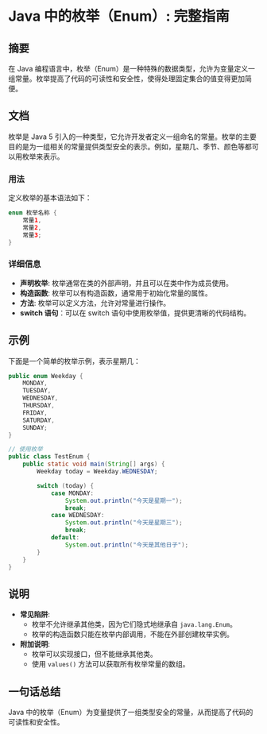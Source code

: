 <!--
Meta Description: # Java 中的枚举（Enum）: 完整指南 ## 摘要 在 Java 编程语言中，枚举（Enum）是一种特殊的数据类型，允许为变量定义一组常量。枚举提高了代码的可读性和安全性，使得处理固定集合的值变得更加简便。 ## 文档 枚举是 Java 5 引入的一种类型，它允许开发者定义一组命名的常量。枚...
Meta Keywords: java, enum, switch, public, weekday
-->

# Java 中的枚举（Enum）: 完整指南

## 摘要
在 Java 编程语言中，枚举（Enum）是一种特殊的数据类型，允许为变量定义一组常量。枚举提高了代码的可读性和安全性，使得处理固定集合的值变得更加简便。

## 文档
枚举是 Java 5 引入的一种类型，它允许开发者定义一组命名的常量。枚举的主要目的是为一组相关的常量提供类型安全的表示。例如，星期几、季节、颜色等都可以用枚举来表示。

### 用法
定义枚举的基本语法如下：

```java
enum 枚举名称 {
    常量1,
    常量2,
    常量3;
}
```

### 详细信息
- **声明枚举**: 枚举通常在类的外部声明，并且可以在类中作为成员使用。
- **构造函数**: 枚举可以有构造函数，通常用于初始化常量的属性。
- **方法**: 枚举可以定义方法，允许对常量进行操作。
- **switch 语句**：可以在 switch 语句中使用枚举值，提供更清晰的代码结构。

## 示例
下面是一个简单的枚举示例，表示星期几：

```java
public enum Weekday {
    MONDAY,
    TUESDAY,
    WEDNESDAY,
    THURSDAY,
    FRIDAY,
    SATURDAY,
    SUNDAY;
}

// 使用枚举
public class TestEnum {
    public static void main(String[] args) {
        Weekday today = Weekday.WEDNESDAY;

        switch (today) {
            case MONDAY:
                System.out.println("今天是星期一");
                break;
            case WEDNESDAY:
                System.out.println("今天是星期三");
                break;
            default:
                System.out.println("今天是其他日子");
        }
    }
}
```

## 说明
- **常见陷阱**: 
  - 枚举不允许继承其他类，因为它们隐式地继承自 `java.lang.Enum`。
  - 枚举的构造函数只能在枚举内部调用，不能在外部创建枚举实例。
- **附加说明**: 
  - 枚举可以实现接口，但不能继承其他类。
  - 使用 `values()` 方法可以获取所有枚举常量的数组。
  
## 一句话总结
Java 中的枚举（Enum）为变量提供了一组类型安全的常量，从而提高了代码的可读性和安全性。
